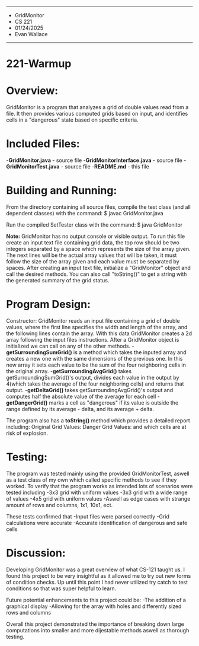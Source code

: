****************
* GridMonitor
* CS 221
* 01/24/2025
* Evan Wallace
**************** 
# 221-Warmup

# Overview:
GridMonitor is a program that analyzes a grid of double values read from a file. It then provides various computed grids based on input, and identifies cells in a "dangerous" state based on specific criteria.

# Included Files:
-**GridMonitor.java** - source file
-**GridMonitorInterface.java** - source file
-**GridMonitorTest.java** - source file
-**README.md** - this file

# Building and Running:
From the directory containing all source files, compile the test
class (and all dependent classes) with the command:
$ javac GridMonitor.java

Run the compiled SetTester class with the command:
$ java GridMonitor

**Note:** GridMonitor has no output console or visible output. 
To run this file create an input text file containing grid data, the top row should be two integers separated by a space which represents the size of the array given. The next lines will be the actual array values that will be taken, it must follow the size of the array given and each value must be separated by spaces. After creating an input text file, initialize a "GridMonitor" object and call the desired methods. You can also call "toString()" to get a string with the generated summary of the grid status.

# Program Design:
Constructor:
GridMonitor reads an input file containing a grid of double values, where the first line specifies the width and length of the array, and the following lines contain the array. With this data GridMonitor creates a 2d array following the input files instructions.
After a GridMonitor object is initialized we can call on any of the other methods.
-**getSurroundingSumGrid()** is a method which takes the inputed array and creates a new one with the same dimensions of the previous one. In this new array it sets each value to be the sum of the four neighboring cells in the original array.
-**getSurroundingAvgGrid()** takes getSurroundingSumGrid()'s output, divides each value in the output by 4(which takes the average of the four neighboring cells) and returns that output.
-**getDeltaGrid()** takes getSurroundingAvgGrid()'s output and computes half the absolute value of the average for each cell
-**getDangerGrid()** marks a cell as "dangerous" if its value is outside the range defined by its average - delta, and its average + delta.

The program also has a **toString()** method which provides a detailed report including:
Original Grid Values:
Danger Grid Values:
and which cells are at risk of explosion.

# Testing:
The program was tested mainly using the provided GridMonitorTest, aswell as a test class of my own which called specific methods to see if they worked.
To verify that the program works as intended lots of scenarios were tested including
-3x3 grid with uniform values
-3x3 grid with a wide range of values
-4x5 grid with uniform values
-Aswell as edge cases with strange amount of rows and columns, 1x1, 10x1, ect.

These tests confirmed that
-Input files were parsed correctly
-Grid calculations were accurate
-Accurate identification of dangerous and safe cells

# Discussion:
Developing GridMonitor was a great overview of what CS-121 taught us. I found this project to be very insightful as it allowed me to try out new forms of condition checks. Up until this point I had never utilized try catch to test conditions so that was super helpful to learn.

Future potential enhancements to this project could be:
-The addition of a graphical display
-Allowing for the array with holes and differently sized rows and columns

Overall this project demonstrated the importance of breaking down large computations into smaller and more dijestable methods aswell as thorough testing.